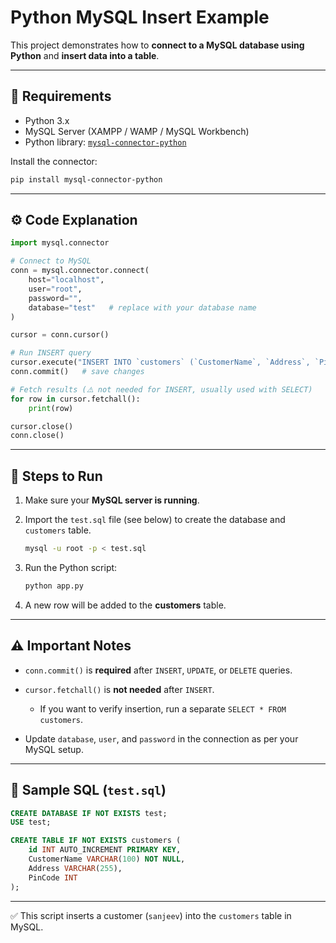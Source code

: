 # Python MySQL Insert Example

This project demonstrates how to **connect to a MySQL database using Python** and **insert data into a table**.

---

## 📌 Requirements
- Python 3.x
- MySQL Server (XAMPP / WAMP / MySQL Workbench)
- Python library: [`mysql-connector-python`](https://pypi.org/project/mysql-connector-python/)

Install the connector:
```bash
pip install mysql-connector-python
````

---

## ⚙️ Code Explanation

```python
import mysql.connector

# Connect to MySQL
conn = mysql.connector.connect(
    host="localhost",
    user="root",
    password="",
    database="test"   # replace with your database name
)

cursor = conn.cursor()

# Run INSERT query
cursor.execute("INSERT INTO `customers` (`CustomerName`, `Address`, `PinCode`) VALUES ('sanjeev', 'buynhhfir', '141434')")
conn.commit()   # save changes

# Fetch results (⚠️ not needed for INSERT, usually used with SELECT)
for row in cursor.fetchall():
    print(row)

cursor.close()
conn.close()
```

---

## 🚀 Steps to Run

1. Make sure your **MySQL server is running**.
2. Import the `test.sql` file (see below) to create the database and `customers` table.

   ```bash
   mysql -u root -p < test.sql
   ```
3. Run the Python script:

   ```bash
   python app.py
   ```
4. A new row will be added to the **customers** table.

---

## ⚠️ Important Notes

* `conn.commit()` is **required** after `INSERT`, `UPDATE`, or `DELETE` queries.
* `cursor.fetchall()` is **not needed** after `INSERT`.

  * If you want to verify insertion, run a separate `SELECT * FROM customers`.
* Update `database`, `user`, and `password` in the connection as per your MySQL setup.

---

## 📄 Sample SQL (`test.sql`)

```sql
CREATE DATABASE IF NOT EXISTS test;
USE test;

CREATE TABLE IF NOT EXISTS customers (
    id INT AUTO_INCREMENT PRIMARY KEY,
    CustomerName VARCHAR(100) NOT NULL,
    Address VARCHAR(255),
    PinCode INT
);
```

---

✅ This script inserts a customer (`sanjeev`) into the `customers` table in MySQL.

```
